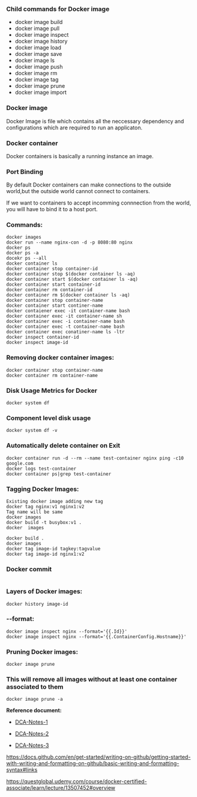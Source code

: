 
### Child commands for Docker image
- docker image build
- docker image pull
- docker image inspect
- docker image history
- docker image load
- docker image save
- docker image ls
- docker image push
- docker image rm
- docker image tag
- docker image prune
- docker image import

### Docker image
Docker Image is file which contains all the neccessary dependency and configurations which are required to run an applicaton.

### Docker container
Docker containers is basically a running instance an image.

### Port Binding
By default Docker containers can make connections to the outside world,but the outside world cannot connect to containers.

If we want to containers to accept incomming connnection from the world, you will have to bind it to a host port.

### Commands:
```
docker images
docker run --name nginx-con -d -p 8080:80 nginx
docker ps
docker ps -a
docekr ps --all
docker container ls
docker container stop container-id
docker container stop $(docker container ls -aq)
docker container start $(docker container ls -aq)
docker container start container-id
docker container rm container-id
docker container rm $(docker container ls -aq)
docker container stop container-name
docker container start continer-name
docker contaiener exec -it container-name bash
docker container exec -it container-name sh
docker container exec -i container-name bash
docker container exec -t container-name bash
docker container exec conatiner-name ls -ltr
docker inspect container-id
docker inspect image-id
````
### Removing docker container images:
```
docker container stop container-name
docker container rm container-name
```
### Disk Usage Metrics for Docker
```
docker system df
```
### Component level disk usage
```
docker system df -v
```

### Automatically delete container on Exit
``````
docker container run -d --rm --name test-container nginx ping -c10 google.com
docker logs test-container
docker container ps|grep test-container
``````
### Tagging Docker Images:
```
Existing docker image adding new tag
docker tag nginx:v1 nginx1:v2
Tag name will be same
docker images
docker build -t busybox:v1 .
docker  images

docker build .
docker images
docker tag image-id tagkey:tagvalue
docker tag image-id nginx1:v2
```

### Docker commit
```

```
### Layers of Docker images:
```
docker history image-id
```
###  --format:
```
docker image inspect nginx --format='{{.Id}}'
docker image inspect nginx --format='{{.ContainerConfig.Hostname}}'
```

### Pruning Docker images:
```
docker image prune
```

### This will remove all images without at least one container associated to them
```
docker image prune -a
```

**Reference document:**
- [DCA-Notes-1](https://docs.google.com/document/d/1LsQyB_9DlKkA2CfFgF0zkRclfO9lZT9ZoIHcANWzvxQ/edit)

- [DCA-Notes-2](https://docs.google.com/document/d/1n60n6MymydOjdXboqX1RCP-xklkjiJ-ClS2fjJTwsCY/edit#heading=h.zbd2vonu6n3)

- [DCA-Notes-3](https://docs.google.com/document/d/1eio9rL0doJGAwgrw-45V4qv5rfxIsFsE1rlD2aJxpuw/edit)

https://docs.github.com/en/get-started/writing-on-github/getting-started-with-writing-and-formatting-on-github/basic-writing-and-formatting-syntax#links




https://questglobal.udemy.com/course/docker-certified-associate/learn/lecture/13507452#overview

